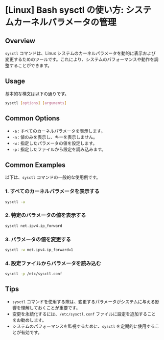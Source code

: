 # [Linux] Bash sysctl の使い方: システムカーネルパラメータの管理

## Overview
`sysctl` コマンドは、Linux システムのカーネルパラメータを動的に表示および変更するためのツールです。これにより、システムのパフォーマンスや動作を調整することができます。

## Usage
基本的な構文は以下の通りです。

```bash
sysctl [options] [arguments]
```

## Common Options
- `-a` : すべてのカーネルパラメータを表示します。
- `-n` : 値のみを表示し、キーを表示しません。
- `-w` : 指定したパラメータの値を設定します。
- `-p` : 指定したファイルから設定を読み込みます。

## Common Examples
以下は、`sysctl` コマンドの一般的な使用例です。

### 1. すべてのカーネルパラメータを表示する
```bash
sysctl -a
```

### 2. 特定のパラメータの値を表示する
```bash
sysctl net.ipv4.ip_forward
```

### 3. パラメータの値を変更する
```bash
sysctl -w net.ipv4.ip_forward=1
```

### 4. 設定ファイルからパラメータを読み込む
```bash
sysctl -p /etc/sysctl.conf
```

## Tips
- `sysctl` コマンドを使用する際は、変更するパラメータがシステムに与える影響を理解しておくことが重要です。
- 変更を永続化するには、`/etc/sysctl.conf` ファイルに設定を追加することをお勧めします。
- システムのパフォーマンスを監視するために、`sysctl` を定期的に使用することが有効です。